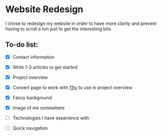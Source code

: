 # Website Redesign

I chose to redesign my website in order to have more clarity and prevent having to scroll a ton just to get the interesting bits.

## To-do list:

- [x] Contact information

- [x] Write 1-3 articles to get started

- [x] Project overview

- [x] Convert page to work with [11ty](https://www.11ty.dev/) to use in project overview

- [x] Fancy background

- [x] Image of me somewhere

- [ ] Technologies I have experience with

- [ ] Quick navigation
